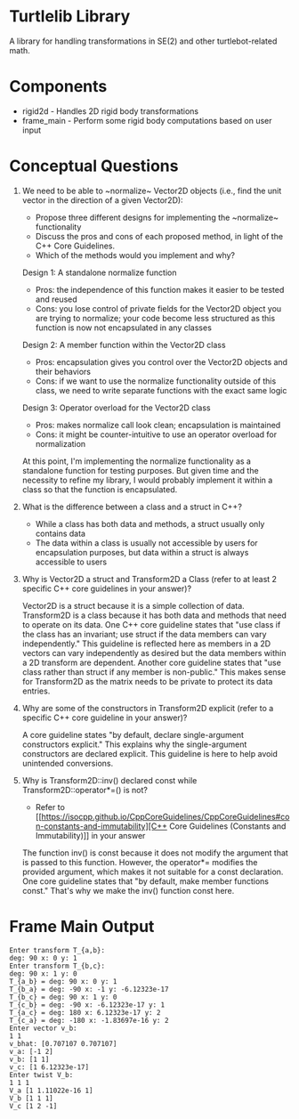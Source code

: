 # Turtlelib Library
A library for handling transformations in SE(2) and other turtlebot-related math.

# Components
- rigid2d - Handles 2D rigid body transformations
- frame_main - Perform some rigid body computations based on user input

# Conceptual Questions
1. We need to be able to ~normalize~ Vector2D objects (i.e., find the unit vector in the direction of a given Vector2D):
   - Propose three different designs for implementing the ~normalize~ functionality
   - Discuss the pros and cons of each proposed method, in light of the C++ Core Guidelines.
   - Which of the methods would you implement and why?


   Design 1: A standalone normalize function
   - Pros: the independence of this function makes it easier to be tested and reused
   - Cons: you lose control of private fields for the Vector2D object you are trying to normalize; your code become less structured as this function is now not encapsulated in any classes

   Design 2: A member function within the Vector2D class
   - Pros: encapsulation gives you control over the Vector2D objects and their behaviors
   - Cons: if we want to use the normalize functionality outside of this class, we need to write separate functions with the exact same logic

   Design 3: Operator overload for the Vector2D class
   - Pros: makes normalize call look clean; encapsulation is maintained
   - Cons: it might be counter-intuitive to use an operator overload for normalization

   At this point, I'm implementing the normalize functionality as a standalone function for testing purposes. But given time and the necessity to refine my library, I would probably implement it within a class so that the function is encapsulated. 

2. What is the difference between a class and a struct in C++?
   - While a class has both data and methods, a struct usually only contains data
   - The data within a class is usually not accessible by users for encapsulation purposes, but data within a struct is always accessible to users

3. Why is Vector2D a struct and Transform2D a Class (refer to at least 2 specific C++ core guidelines in your answer)?

   Vector2D is a struct because it is a simple collection of data. Transform2D is a class because it has both data and methods that need to operate on its data. One C++ core guideline states that "use class if the class has an invariant; use struct if the data members can vary independently." This guideline is reflected here as members in a 2D vectors can vary independently as desired but the data members within a 2D transform are dependent. Another core guideline states that "use class rather than struct if any member is non-public." This makes sense for Transform2D as the matrix needs to be private to protect its data entries. 


4. Why are some of the constructors in Transform2D explicit (refer to a specific C++ core guideline in your answer)?

    A core guideline states "by default, declare single-argument constructors explicit." This explains why the single-argument constructors are declared explicit. This guideline is here to help avoid unintended conversions. 


5. Why is Transform2D::inv() declared const while Transform2D::operator*=() is not?
   - Refer to [[https://isocpp.github.io/CppCoreGuidelines/CppCoreGuidelines#con-constants-and-immutability][C++ Core Guidelines (Constants and Immutability)]] in your answer

   The function inv() is const because it does not modify the argument that is passed to this function. However, the operator*= modifies the provided argument, which makes it not suitable for a const declaration. One core guideline states that "by default, make member functions const." That's why we make the inv() function const here. 



# Frame Main Output
```
Enter transform T_{a,b}:
deg: 90 x: 0 y: 1
Enter transform T_{b,c}:
deg: 90 x: 1 y: 0
T_{a_b} = deg: 90 x: 0 y: 1
T_{b_a} = deg: -90 x: -1 y: -6.12323e-17
T_{b_c} = deg: 90 x: 1 y: 0
T_{c_b} = deg: -90 x: -6.12323e-17 y: 1
T_{a_c} = deg: 180 x: 6.12323e-17 y: 2
T_{c_a} = deg: -180 x: -1.83697e-16 y: 2
Enter vector v_b:
1 1
v_bhat: [0.707107 0.707107]
v_a: [-1 2]
v_b: [1 1]
v_c: [1 6.12323e-17]
Enter twist V_b:
1 1 1
V_a [1 1.11022e-16 1]
V_b [1 1 1]
V_c [1 2 -1]
```